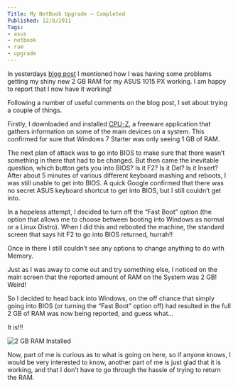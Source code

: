 ```yaml
---
Title: My NetBook Upgrade – Completed
Published: 12/8/2011
Tags:
- asus
- netbook
- ram
- upgrade
---
```


In yesterdays [blog post](http://www.gep13.co.uk/blog/upgrading-the-ram-on-my-new-netbook) I mentioned how I was having some problems getting my shiny new 2 GB RAM for my ASUS 1015 PX working. I am happy to report that I now have it working!

Following a number of useful comments on the blog post, I set about trying a couple of things.

Firstly, I downloaded and installed [CPU-Z](http://www.cpuid.com/softwares/cpu-z.html), a freeware application that gathers information on some of the main devices on a system. This confirmed for sure that Windows 7 Starter was only seeing 1 GB of RAM.

The next plan of attack was to go into BIOS to make sure that there wasn’t something in there that had to be changed. But then came the inevitable question, which button gets you into BIOS? Is it F2? Is it Del? Is it Insert? After about 5 minutes of various different keyboard mashing and reboots, I was still unable to get into BIOS. A quick Google confirmed that there was no secret ASUS keyboard shortcut to get into BIOS, but I still couldn’t get into.

In a hopeless attempt, I decided to turn off the “Fast Boot” option (the option that allows me to choose between booting into Windows as normal or a Linux Distro). When I did this and rebooted the machine, the standard screen that says hit F2 to go into BIOS returned, hurrah!!

Once in there I still couldn’t see any options to change anything to do with Memory.

Just as I was away to come out and try something else, I noticed on the main screen that the reported amount of RAM on the System was 2 GB! Weird!

So I decided to head back into Windows, on the off chance that simply going into BIOS (or turning the “Fast Boot” option off) had resulted in the full 2 GB of RAM was now being reported, and guess what...

It is!!!

![2 GB RAM Installed](https://gep13wpstorage.blob.core.windows.net/gep13/2011/8/12/2_GB_RAM_Installed.png)

Now, part of me is curious as to what is going on here, so if anyone knows, I would be very interested to know, another part of me is just glad that it is working, and that I don’t have to go through the hassle of trying to return the RAM.

